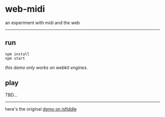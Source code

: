 # web-midi
an experiment with midi and the web

---


## run

    npm install
    npm start

*this demo only works on webkit engines.*


## play

TBD&hellip;


---


here's the original [demo on jsfiddle][1]



[1]: http://jsfiddle.net/eliranmal/zobcyfvt/
